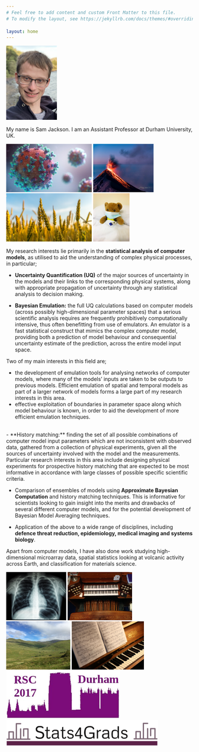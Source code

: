 ```yaml
---
# Feel free to add content and custom Front Matter to this file.
# To modify the layout, see https://jekyllrb.com/docs/themes/#overriding-theme-defaults

layout: home
---
```

<img src="pics/meo.jpg" height="200">

My name is Sam Jackson.  I am an Assistant Professor at Durham University, UK.  

<img src="pics/virus.jpg" height="130">
<img src="pics/volcano.jpg" height="130">
<img src="pics/wheat.jpg" height="130">
<img src="pics/flu.jpg" height="130">

My research interests lie primarily in the **statistical analysis of computer models**, as utilised to aid the understanding of complex physical processes, in particular;

- **Uncertainty Quantification (UQ)** of the major sources of uncertainty in the models and their links to the corresponding physical systems, along with appropriate propagation of uncertainty through any statistical analysis to decision making.

- **Bayesian Emulation:** the full UQ calculations based on computer models (across possibly high-dimensional parameter spaces) that a serious scientific analysis requires are frequently prohibitively computationally intensive, thus often benefitting from use of emulators.  An emulator is a fast statistical construct that mimics the complex computer model, providing both a prediction of model behaviour and consequential uncertainty estimate of the prediction, across the entire model input space.
<!-- of computationally intensive models to facilitate comprehensive analysis of model behaviour across possibly high-dimensional parameter spaces. Such emulation is essential for performing many analyses involving the models, including sensitivity analysis and optimisation. -->
Two of my main interests in this field are;
  - the development of emulation tools for analysing networks of computer models, where many of the models’ inputs are taken to be outputs to previous models. Efficient emulation of spatial and temporal models as part of a larger network of models forms a large part of my research interests in this area.
  - effective exploitation of boundaries in parameter space along which model behaviour is known, in order to aid the development of more efficient emulation techniques.  
   <br />
- **History matching:** finding the set of all possible combinations of computer model input parameters which are not inconsistent with observed data, gathered from a collection of physical experiments, given all the sources of uncertainty involved with the model and the measurements. 
Particular research interests in this area include designing physical experiments for prospective history matching that are expected to be most informative in accordance with large classes of possible specific scientific criteria.

- Comparison of ensembles of models using **Approximate Bayesian Computation** and history matching techniques. This is informative for scientists looking to gain insight into the merits and drawbacks of several different computer models, and for the potential development of Bayesian Model Averaging techniques.

- Application of the above to a wide range of disciplines, including **defence threat reduction, epidemiology, medical imaging and systems biology**.

Apart from computer models, I have also done work studying high-dimensional microarray data, spatial statistics looking at volcanic activity across Earth, and classification for materials science.

<img src="pics/xray.jpg" height="130">
<img src="pics/organ.jpg" height="130">
<img src="pics/snowdonia.jpg" height="130">
<img src="pics/music.jpg" height="130">

<img src="pics/rsc2017logo.jpg" height="130">
<img src="pics/stats4gradslogo.jpg" height="70">